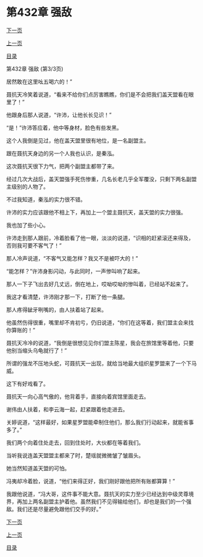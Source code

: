 <h1>第432章    强敌</h1>
            <div><p><a href="./1296_%E7%AC%AC433%E7%AB%A0_%E5%A4%A9%E7%BA%B9%E9%9B%AA%E7%8C%BF.md">下一页</a></p><p><a href="./1294_%E7%AC%AC432%E7%AB%A0_%E5%BC%BA%E6%95%8C.md">上一页</a></p><p><a href="../">目录</a></p></div>
            <div><p>第432章    强敌 (第3/3页)</p><p>居然敢在这里吆五喝六的！”</p><p>聂抗天冷笑着说道，“看来不给你们点厉害瞧瞧，你们是不会把我们盖天盟看在眼里了！”</p><p>他跟身后那人说道，“许沛，让他长长见识！”</p><p>“是！”许沛答应着，他中等身材，脸色有些发黑。</p><p>这个人我倒是见过，他在盖天盟里很有地位，是一名副盟主。</p><p>跟在聂抗天身边的另一个人我也认识，是秦泓。</p><p>这次聂抗天很下力气，把两个副盟主都带了来。</p><p>经过几次大战后，盖天盟强手死伤惨重，几名长老几乎全军覆没，只剩下两名副盟主级别的人物了。</p><p>不过我知道，秦泓的实力很不错。</p><p>许沛的实力应该跟他不相上下，再加上一个盟主聂抗天，盖天盟的实力很强。</p><p>我也加了些小心。</p><p>许沛走到那人跟前，冷着脸看了他一眼，淡淡的说道，“识相的赶紧滚还来得及，否则我可要不客气了！”</p><p>那人冷声说道，“不客气又能怎样？我又不是被吓大的！”</p><p>“能怎样？”许沛身影闪动，与此同时，一声惨叫响了起来。</p><p>那人一下子飞出去好几丈远，倒在地上，哎呦哎呦的惨叫着，已经站不起来了。</p><p>我这才看清楚，许沛刚才那一下，打断了他一条腿。</p><p>那人疼得龇牙咧嘴的，由人扶着站了起来。</p><p>他虽然伤得很重，嘴里却不肯初亏，仍旧说道，“你们在这等着，我们盟主会来找你算账的！”</p><p>聂抗天冷冷的说道，“我倒是很想见见你们盟主陈星，我会在旅馆里等着他，只要他别当缩头乌龟就行了！”</p><p>所谓的强龙不压地头蛇，可聂抗天一出现，就给当地最大组织星罗盟来了一个下马威。</p><p>这下有好戏看了。</p><p>聂抗天一向心高气傲的，他背着手，直接向着宾馆里面走去。</p><p>谢伟由人扶着，和李云海一起，赶紧跟着他走进去。</p><p>关婷说道，“这样最好，如果星罗盟能牵制住他们，那么我们行动起来，就能省事多了。”</p><p>我们两个向着住处走去，回到住处时，大伙都在等着我们。</p><p>当听我说连盖天盟盟主都来了时，楚瑶就微微皱了皱眉头。</p><p>她当然知道盖天盟的可怕。</p><p>冯夷却冷着脸，说道，“他们来得正好，我们刚好跟他把所有账都算算！”</p><p>我跟他说道，“冯大哥，这件事不能大意。聂抗天的实力至少已经达到中级灵尊境界，再加上两名副盟主护着他。虽然我们不见得输给他们，却也是我们的一个强敌。我们还是尽量避免跟他们交手的好。”</p></div>
            <div><p><a href="./1296_%E7%AC%AC433%E7%AB%A0_%E5%A4%A9%E7%BA%B9%E9%9B%AA%E7%8C%BF.md">下一页</a></p><p><a href="./1294_%E7%AC%AC432%E7%AB%A0_%E5%BC%BA%E6%95%8C.md">上一页</a></p><p><a href="../">目录</a></p></div>